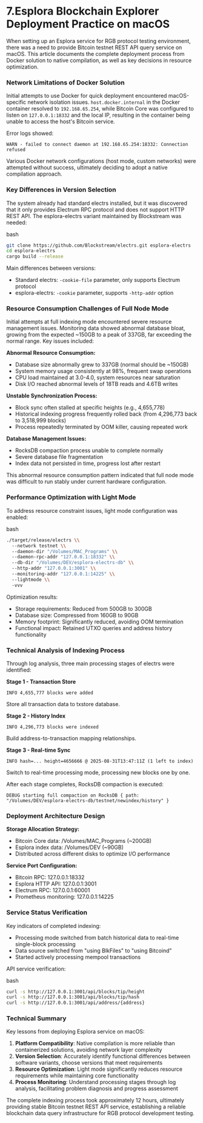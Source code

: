 # 7.Esplora Blockchain Explorer Deployment Practice on macOS

When setting up an Esplora service for RGB protocol testing environment, there was a need to provide Bitcoin testnet REST API query service on macOS. This article documents the complete deployment process from Docker solution to native compilation, as well as key decisions in resource optimization.

### Network Limitations of Docker Solution

Initial attempts to use Docker for quick deployment encountered macOS-specific network isolation issues. `host.docker.internal` in the Docker container resolved to `192.168.65.254`, while Bitcoin Core was configured to listen on `127.0.0.1:18332` and the local IP, resulting in the container being unable to access the host's Bitcoin service.

Error logs showed:

```
WARN - failed to connect daemon at 192.168.65.254:18332: Connection refused
```

Various Docker network configurations (host mode, custom networks) were attempted without success, ultimately deciding to adopt a native compilation approach.

### Key Differences in Version Selection

The system already had standard electrs installed, but it was discovered that it only provides Electrum RPC protocol and does not support HTTP REST API. The esplora-electrs variant maintained by Blockstream was needed:

bash

```bash
git clone https://github.com/Blockstream/electrs.git esplora-electrs
cd esplora-electrs
cargo build --release
```

Main differences between versions:

* Standard electrs: `-cookie-file` parameter, only supports Electrum protocol
* esplora-electrs: `-cookie` parameter, supports `-http-addr` option

### Resource Consumption Challenges of Full Node Mode

Initial attempts at full indexing mode encountered severe resource management issues. Monitoring data showed abnormal database bloat, growing from the expected \~150GB to a peak of 337GB, far exceeding the normal range. Key issues included:

**Abnormal Resource Consumption:**

* Database size abnormally grew to 337GB (normal should be \~150GB)
* System memory usage consistently at 98%, frequent swap operations
* CPU load maintained at 3.0-4.0, system resources near saturation
* Disk I/O reached abnormal levels of 18TB reads and 4.6TB writes

**Unstable Synchronization Process:**

* Block sync often stalled at specific heights (e.g., 4,655,778)
* Historical indexing progress frequently rolled back (from 4,296,773 back to 3,518,999 blocks)
* Process repeatedly terminated by OOM killer, causing repeated work

**Database Management Issues:**

* RocksDB compaction process unable to complete normally
* Severe database file fragmentation
* Index data not persisted in time, progress lost after restart

This abnormal resource consumption pattern indicated that full node mode was difficult to run stably under current hardware configuration.

### Performance Optimization with Light Mode

To address resource constraint issues, light mode configuration was enabled:

bash

```bash
./target/release/electrs \\
  --network testnet \\
  --daemon-dir "/Volumes/MAC_Programs" \\
  --daemon-rpc-addr "127.0.0.1:18332" \\
  --db-dir "/Volumes/DEV/esplora-electrs-db" \\
  --http-addr "127.0.0.1:3001" \\
  --monitoring-addr "127.0.0.1:14225" \\
  --lightmode \\
  -vvv
```

Optimization results:

* Storage requirements: Reduced from 500GB to 300GB
* Database size: Compressed from 160GB to 90GB
* Memory footprint: Significantly reduced, avoiding OOM termination
* Functional impact: Retained UTXO queries and address history functionality

### Technical Analysis of Indexing Process

Through log analysis, three main processing stages of electrs were identified:

**Stage 1 - Transaction Store**

```
INFO 4,655,777 blocks were added
```

Store all transaction data to txstore database.

**Stage 2 - History Index**

```
INFO 4,296,773 blocks were indexed
```

Build address-to-transaction mapping relationships.

**Stage 3 - Real-time Sync**

```
INFO hash=... height=4656666 @ 2025-08-31T13:47:11Z (1 left to index)
```

Switch to real-time processing mode, processing new blocks one by one.

After each stage completes, RocksDB compaction is executed:

```
DEBUG starting full compaction on RocksDB { path: "/Volumes/DEV/esplora-electrs-db/testnet/newindex/history" }
```

### Deployment Architecture Design

**Storage Allocation Strategy:**

* Bitcoin Core data: /Volumes/MAC\_Programs (\~200GB)
* Esplora index data: /Volumes/DEV (\~90GB)
* Distributed across different disks to optimize I/O performance

**Service Port Configuration:**

* Bitcoin RPC: 127.0.0.1:18332
* Esplora HTTP API: 127.0.0.1:3001
* Electrum RPC: 127.0.0.1:60001
* Prometheus monitoring: 127.0.0.1:14225

### Service Status Verification

Key indicators of completed indexing:

* Processing mode switched from batch historical data to real-time single-block processing
* Data source switched from "using BlkFiles" to "using Bitcoind"
* Started actively processing mempool transactions

API service verification:

bash

```bash
curl -s http://127.0.0.1:3001/api/blocks/tip/height
curl -s http://127.0.0.1:3001/api/blocks/tip/hash
curl -s http://127.0.0.1:3001/api/address/{address}
```

### Technical Summary

Key lessons from deploying Esplora service on macOS:

1. **Platform Compatibility**: Native compilation is more reliable than containerized solutions, avoiding network layer complexity
2. **Version Selection**: Accurately identify functional differences between software variants, choose versions that meet requirements
3. **Resource Optimization**: Light mode significantly reduces resource requirements while maintaining core functionality
4. **Process Monitoring**: Understand processing stages through log analysis, facilitating problem diagnosis and progress assessment

The complete indexing process took approximately 12 hours, ultimately providing stable Bitcoin testnet REST API service, establishing a reliable blockchain data query infrastructure for RGB protocol development testing.
